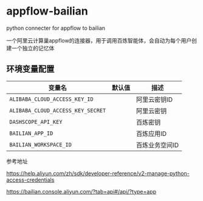# appflow-bailian
python connecter for appflow to bailian

一个阿里云计算巢appflow的连接器，用于调用百炼智能体，会自动为每个用户创建一个独立的记忆体


## 环境变量配置
| 变量名         | 默认值     | 描述                     |
|----------------|------------|--------------------------|
| `ALIBABA_CLOUD_ACCESS_KEY_ID`     | | 阿里云密钥ID |
| `ALIBABA_CLOUD_ACCESS_KEY_SECRET`      | | 阿里云密钥  |
| `DASHSCOPE_API_KEY`      | | 百炼密钥  |
| `BAILIAN_APP_ID`      | | 百炼应用ID   |
| `BAILIAN_WORKSPACE_ID`      | | 百炼业务空间ID |

参考地址

https://help.aliyun.com/zh/sdk/developer-reference/v2-manage-python-access-credentials

https://bailian.console.aliyun.com/?tab=api#/api/?type=app


